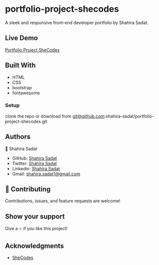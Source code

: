 # portfolio-project-shecodes

A sleek and responsive front-end developer portfolio by Shahira Sadat.

## Live Demo

[Portfolio Project SheCodes](https://65c8de33bb96ae2ceb82ffb2--illustrious-cupcake-f6a9e6.netlify.app/)

## Built With

- HTML
- CSS
- bootstrap
- fontawesome

### Setup

clone the repo or download from git@github.com:shahira-sadat/portfolio-project-shecodes.git

## Authors

👤 Shahira Sadat

- GitHub: [Shahira Sadat](https://github.com/shahira-sadat)
- Twitter: [Shahira Sadat](https://twitter.com/SadatShahira)
- Linkedin: [Shahira Sadat](https://www.linkedin.com/in/shahira-sadat-49b402199)
- Gmail: shahira.sadat1@gmail.com

## 🤝 Contributing

Contributions, issues, and feature requests are welcome!

## Show your support

Give a ⭐️ if you like this project!

## Acknowledgments

- [SheCodes](https://www.shecodes.io/)

